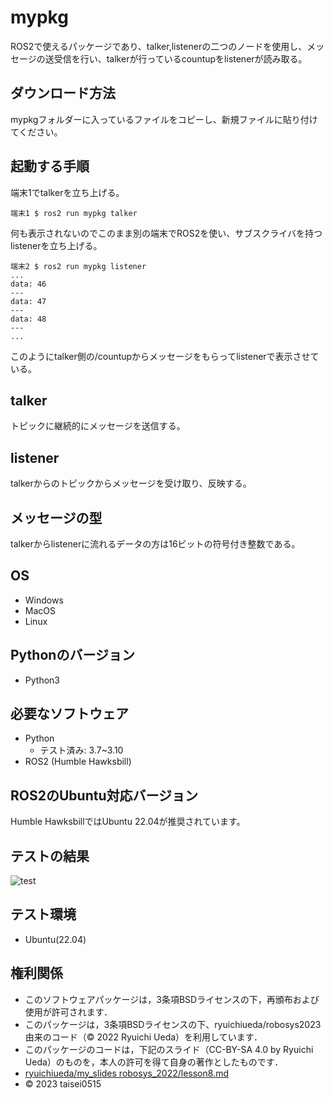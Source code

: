# mypkg
ROS2で使えるパッケージであり、talker,listenerの二つのノードを使用し、メッセージの送受信を行い、talkerが行っているcountupをlistenerが読み取る。

## ダウンロード方法
mypkgフォルダーに入っているファイルをコピーし、新規ファイルに貼り付けてください。

## 起動する手順
端末1でtalkerを立ち上げる。
```
端末1 $ ros2 run mypkg talker
```
何も表示されないのでこのまま別の端末でROS2を使い、サブスクライバを持つlistenerを立ち上げる。
```
端末2 $ ros2 run mypkg listener
...
data: 46
---
data: 47
---
data: 48
---
...
```
このようにtalker側の/countupからメッセージをもらってlistenerで表示させている。

## talker
トピックに継続的にメッセージを送信する。

## listener
talkerからのトピックからメッセージを受け取り、反映する。

## メッセージの型
talkerからlistenerに流れるデータの方は16ビットの符号付き整数である。

## OS
* Windows
* MacOS
* Linux

## Pythonのバージョン
* Python3

## 必要なソフトウェア
* Python
  * テスト済み: 3.7~3.10
* ROS2 (Humble Hawksbill)

## ROS2のUbuntu対応バージョン
Humble HawksbillではUbuntu 22.04が推奨されています。

## テストの結果
![test](https://github.com/taisei0515/mypkg/actions/workflows/test.yml/badge.svg)

## テスト環境
* Ubuntu(22.04)

## 権利関係

* このソフトウェアパッケージは，3条項BSDライセンスの下，再頒布および使用が許可されます．
* このパッケージは，3条項BSDライセンスの下、ryuichiueda/robosys2023由来のコード（© 2022 Ryuichi Ueda）を利用しています．
* このパッケージのコードは，下記のスライド（CC-BY-SA 4.0 by Ryuichi Ueda）のものを，本人の許可を得て自身の著作としたものです．
* [ryuichiueda/my_slides robosys_2022/lesson8.md](https://github.com/ryuichiueda/my_slides/tree/master/robosys_2022/lesson8.md)
* © 2023 taisei0515
